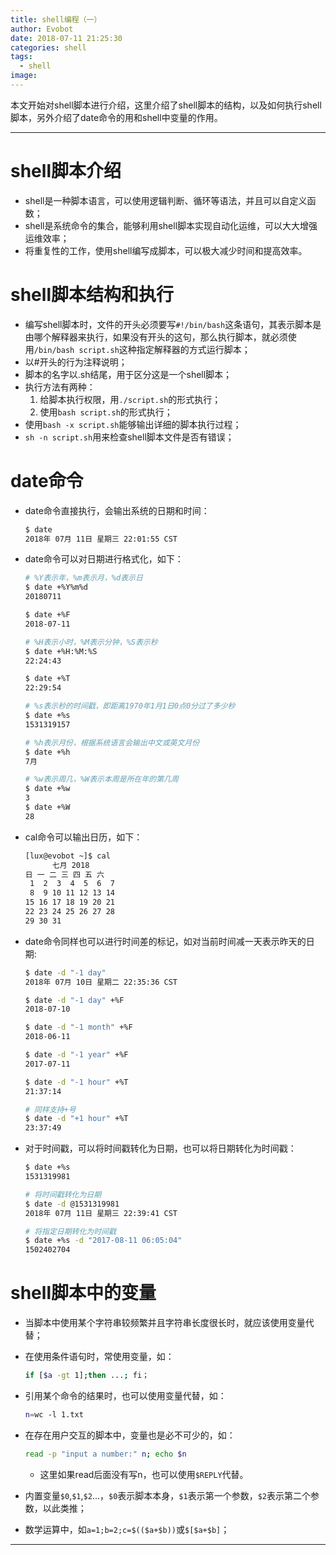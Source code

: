 ```yaml
---
title: shell编程（一）
author: Evobot
date: 2018-07-11 21:25:30
categories: shell
tags:
  - shell
image:
---
```




本文开始对shell脚本进行介绍，这里介绍了shell脚本的结构，以及如何执行shell脚本，另外介绍了date命令的用和shell中变量的作用。

<!--more-->

---

# shell脚本介绍

- shell是一种脚本语言，可以使用逻辑判断、循环等语法，并且可以自定义函数；
- shell是系统命令的集合，能够利用shell脚本实现自动化运维，可以大大增强运维效率；
- 将重复性的工作，使用shell编写成脚本，可以极大减少时间和提高效率。

# shell脚本结构和执行

- 编写shell脚本时，文件的开头必须要写`#!/bin/bash`这条语句，其表示脚本是由哪个解释器来执行，如果没有开头的这句，那么执行脚本，就必须使用`/bin/bash script.sh`这种指定解释器的方式运行脚本；
- 以#开头的行为注释说明；
- 脚本的名字以.sh结尾，用于区分这是一个shell脚本；
- 执行方法有两种：
  1. 给脚本执行权限，用`./script.sh`的形式执行；
  2. 使用`bash script.sh`的形式执行；
- 使用`bash -x script.sh`能够输出详细的脚本执行过程；
- `sh -n script.sh`用来检查shell脚本文件是否有错误；

# date命令

- date命令直接执行，会输出系统的日期和时间：

  ```bash
  $ date
  2018年 07月 11日 星期三 22:01:55 CST

  ```

- date命令可以对日期进行格式化，如下：

  ```bash
  # %Y表示年，%m表示月，%d表示日
  $ date +%Y%m%d
  20180711

  $ date +%F
  2018-07-11

  # %H表示小时，%M表示分钟，%S表示秒
  $ date +%H:%M:%S
  22:24:43

  $ date +%T
  22:29:54

  # %s表示秒的时间戳，即距离1970年1月1日0点0分过了多少秒
  $ date +%s
  1531319157

  # %h表示月份，根据系统语言会输出中文或英文月份
  $ date +%h
  7月

  # %w表示周几，%W表示本周是所在年的第几周
  $ date +%w
  3
  $ date +%W
  28

  ```

- cal命令可以输出日历，如下：

  ```bash
  [lux@evobot ~]$ cal
        七月 2018     
  日 一 二 三 四 五 六
   1  2  3  4  5  6  7
   8  9 10 11 12 13 14
  15 16 17 18 19 20 21
  22 23 24 25 26 27 28
  29 30 31

  ```

- date命令同样也可以进行时间差的标记，如对当前时间减一天表示昨天的日期:

  ```bash
  $ date -d "-1 day"
  2018年 07月 10日 星期二 22:35:36 CST

  $ date -d "-1 day" +%F
  2018-07-10

  $ date -d "-1 month" +%F
  2018-06-11

  $ date -d "-1 year" +%F
  2017-07-11

  $ date -d "-1 hour" +%T
  21:37:14

  # 同样支持+号
  $ date -d "+1 hour" +%T
  23:37:49

  ```

- 对于时间戳，可以将时间戳转化为日期，也可以将日期转化为时间戳：

  ```bash
  $ date +%s
  1531319981

  # 将时间戳转化为日期
  $ date -d @1531319981
  2018年 07月 11日 星期三 22:39:41 CST

  # 将指定日期转化为时间戳
  $ date +%s -d "2017-08-11 06:05:04"
  1502402704

  ```

# shell脚本中的变量

- 当脚本中使用某个字符串较频繁并且字符串长度很长时，就应该使用变量代替；

- 在使用条件语句时，常使用变量，如：

  ```bash
  if [$a -gt 1];then ...; fi；
  ```

- 引用某个命令的结果时，也可以使用变量代替，如：

  ```bash
  n=wc -l 1.txt
  ```

- 在存在用户交互的脚本中，变量也是必不可少的，如：

  ```bash
  read -p "input a number:" n; echo $n
  ```

  - 这里如果read后面没有写n，也可以使用`$REPLY`代替。

- 内置变量`$0`,`$1`,`$2`...，`$0`表示脚本本身，`$1`表示第一个参数，`$2`表示第二个参数，以此类推；

- 数学运算中，如`a=1;b=2;c=$(($a+$b))`或`$[$a+$b]`；

---